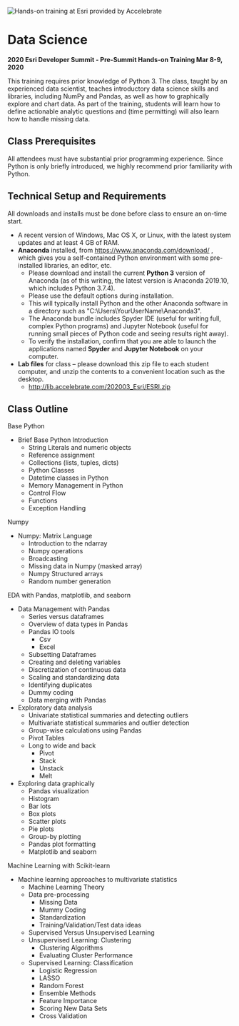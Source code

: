 ![Hands-on training at Esri provided by Accelebrate](https://deivu67oka01d.cloudfront.net/esri/esri_accelebrate4.jpg)

# Data Science
**2020 Esri Developer Summit - Pre-Summit Hands-on Training Mar 8-9, 2020**

This training requires prior knowledge of Python 3.  The class, taught by an experienced data scientist, teaches introductory data science skills and libraries, including NumPy and Pandas, as well as how to graphically explore and chart data.  As part of the training, students will learn how to define actionable analytic questions and (time permitting) will also learn how to handle missing data.

## Class Prerequisites

All attendees must have substantial prior programming experience. Since Python is only briefly introduced, we highly recommend prior familiarity with Python.

## Technical Setup and Requirements

All downloads and installs must be done before class to ensure an on-time start.

- A recent version of Windows, Mac OS X, or Linux, with the latest system updates and at least 4 GB of RAM.
- **Anaconda** installed, from https://www.anaconda.com/download/ , which gives you a self-contained Python environment with some pre-installed libraries, an editor, etc.
  - Please download and install the current **Python 3** version of Anaconda (as of this writing, the latest version is Anaconda 2019.10, which includes Python 3.7.4).
  - Please use the default options during installation.
  - This will typically install Python and the other Anaconda software in a directory such as "C:\Users\YourUserName\Anaconda3".
  - The Anaconda bundle includes Spyder IDE (useful for writing full, complex Python programs) and Jupyter Notebook (useful for running small pieces of Python code and seeing results right away).
  - To verify the installation, confirm that you are able to launch the applications named **Spyder** and **Jupyter Notebook** on your computer.
- **Lab files** for class – please download this zip file to each student computer, and unzip the contents to a convenient location such as the desktop.
  - http://lib.accelebrate.com/202003_Esri/ESRI.zip

## Class Outline
Base Python
- Brief Base Python Introduction
  - String Literals and numeric objects
  - Reference assignment
  - Collections (lists, tuples, dicts)
  - Python Classes
  - Datetime classes in Python
  - Memory Management in Python 
  - Control Flow
  - Functions
  - Exception Handling

Numpy
- Numpy: Matrix Language
  - Introduction to the ndarray
  - Numpy operations
  - Broadcasting
  - Missing data in Numpy (masked array)
  - Numpy Structured arrays
  - Random number generation 

EDA with Pandas, matplotlib, and seaborn
- Data Management with Pandas
  - Series versus dataframes
  - Overview of data types in Pandas
  - Pandas IO tools
     - Csv
     - Excel
  - Subsetting Dataframes
  - Creating and deleting variables
  - Discretization of continuous data
  - Scaling and standardizing data
  - Identifying duplicates
  - Dummy coding
  - Data merging with Pandas
- Exploratory data analysis
  - Univariate statistical summaries and detecting outliers
  - Multivariate statistical summaries and outlier detection
  - Group-wise calculations using Pandas
  - Pivot Tables
  - Long to wide and back
     - Pivot
     - Stack
     - Unstack
     - Melt
- Exploring data graphically
  - Pandas visualization
  - Histogram
  - Bar lots
  - Box plots
  - Scatter plots
  - Pie plots
  - Group-by plotting
  - Pandas plot formatting
  - Matplotlib and seaborn

Machine Learning with Scikit-learn
- Machine learning approaches to multivariate statistics
  - Machine Learning Theory
  - Data pre-processing
     - Missing Data
     - Mummy Coding
     - Standardization
     - Training/Validation/Test data ideas
  - Supervised Versus Unsupervised Learning
  - Unsupervised Learning: Clustering
     - Clustering Algorithms
     - Evaluating Cluster Performance
  - Supervised Learning: Classification
     - Logistic Regression
     - LASSO
     - Random Forest
     - Ensemble Methods
     - Feature Importance
     - Scoring New Data Sets
     - Cross Validation
